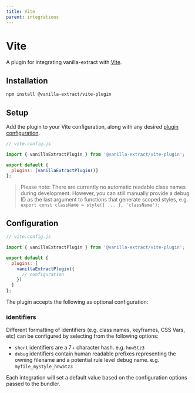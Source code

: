 ```yaml
---
title: Vite
parent: integrations
---
```


# Vite

A plugin for integrating vanilla-extract with [Vite](https://vitejs.dev/).

## Installation

```bash
npm install @vanilla-extract/vite-plugin
```

## Setup

Add the plugin to your Vite configuration, along with any desired [plugin configuration](#configuration).

```js
// vite.config.js

import { vanillaExtractPlugin } from '@vanilla-extract/vite-plugin';

export default {
  plugins: [vanillaExtractPlugin()]
};
```

> Please note: There are currently no automatic readable class names during development. However, you can still manually provide a debug ID as the last argument to functions that generate scoped styles, e.g. `export const className = style({ ... }, 'className');`

## Configuration

```js
// vite.config.js

import { vanillaExtractPlugin } from '@vanilla-extract/vite-plugin';

export default {
  plugins: [
    vanillaExtractPlugin({
      // configuration
    })
  ]
};
```

The plugin accepts the following as optional configuration:

### identifiers

Different formatting of identifiers (e.g. class names, keyframes, CSS Vars, etc) can be configured by selecting from the following options:

- `short` identifiers are a 7+ character hash. e.g. `hnw5tz3`
- `debug` identifiers contain human readable prefixes representing the owning filename and a potential rule level debug name. e.g. `myfile_mystyle_hnw5tz3`

Each integration will set a default value based on the configuration options passed to the bundler.
